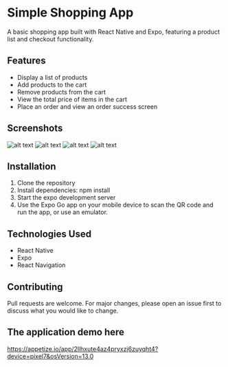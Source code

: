 # Simple Shopping App

A basic shopping app built with React Native and Expo, featuring a product list and checkout functionality.

## Features

- Display a list of products
- Add products to the cart
- Remove products from the cart
- View the total price of items in the cart
- Place an order and view an order success screen

## Screenshots

![alt text](./assets/Products.png)
![alt text](./assets/product.png)
![alt text](./assets/checkout.png)
![alt text](./assets/success.png)

## Installation

1. Clone the repository
2. Install dependencies: npm install
3. Start the expo development server
4. Use the Expo Go app on your mobile device to scan the QR code and run the app, or use an emulator.

## Technologies Used

- React Native
- Expo
- React Navigation

## Contributing

Pull requests are welcome. For major changes, please open an issue first to discuss what you would like to change.

## The application demo here

https://appetize.io/app/2llhxute4az4pryxzj6zuyqht4?device=pixel7&osVersion=13.0
